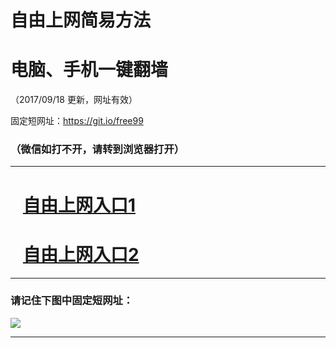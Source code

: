 ﻿# 自由上网简易方法

# 电脑、手机一键翻墙

（2017/09/18 更新，网址有效）

固定短网址：https://git.io/free99

### （微信如打不开，请转到浏览器打开）


***





# &nbsp;&nbsp; <a href="http://ft153524839.fwq-tz1005.info/fwqtz01.html?t=09180018212 " target="_blank">自由上网入口1</a>
# &nbsp;&nbsp; <a href="http://ft1652516905.fwq-tz1006.info/fwqtz02.html?t=09180013918 " target="_blank">自由上网入口2</a>
***

### 请记住下图中固定短网址：

<img src="https://s3-us-west-2.amazonaws.com/fwq-1001/yjfq-20170905okok.png" /> 


***

